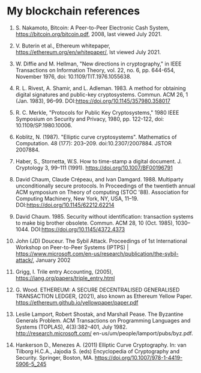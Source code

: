 # My blockchain references

1. S. Nakamoto, Bitcoin: A Peer-to-Peer Electronic Cash System, https://bitcoin.org/bitcoin.pdf, 2008, last viewed July 2021.

2. V. Buterin et al., Ethereum whitepaper, https://ethereum.org/en/whitepaper/, lst viewed July 2021.

3. W. Diffie and M. Hellman, "New directions in cryptography," in IEEE Transactions on Information Theory, vol. 22, no. 6, pp. 644-654, November 1976, doi: 10.1109/TIT.1976.1055638.

4. R. L. Rivest, A. Shamir, and L. Adleman. 1983. A method for obtaining digital signatures and public-key cryptosystems. Commun. ACM 26, 1 (Jan. 1983), 96–99. DOI:https://doi.org/10.1145/357980.358017

5. R. C. Merkle, "Protocols for Public Key Cryptosystems," 1980 IEEE Symposium on Security and Privacy, 1980, pp. 122-122, doi: 10.1109/SP.1980.10006.

6. Koblitz, N. (1987). "Elliptic curve cryptosystems". Mathematics of Computation. 48 (177): 203–209. doi:10.2307/2007884. JSTOR 2007884.

7. Haber, S., Stornetta, W.S. How to time-stamp a digital document. J. Cryptology 3, 99–111 (1991). https://doi.org/10.1007/BF00196791

8. David Chaum, Claude Crépeau, and Ivan Damgard. 1988. Multiparty unconditionally secure protocols. In Proceedings of the twentieth annual ACM symposium on Theory of computing (STOC '88). Association for Computing Machinery, New York, NY, USA, 11–19. DOI:https://doi.org/10.1145/62212.62214

9. David Chaum. 1985. Security without identification: transaction systems to make big brother obsolete. Commun. ACM 28, 10 (Oct. 1985), 1030–1044. DOI:https://doi.org/10.1145/4372.4373

10. John (JD) Douceur. The Sybil Attack. Proceedings of 1st International Workshop on Peer-to-Peer Systems (IPTPS) | https://www.microsoft.com/en-us/research/publication/the-sybil-attack/, January 2002

11. Grigg, I. Trile entry Accounting, (2005), https://iang.org/papers/triple_entry.html

12. G. Wood. ETHEREUM: A SECURE DECENTRALISED GENERALISED TRANSACTION LEDGER, (2021), also known as Ethereum Yellow Paper. https://ethereum.github.io/yellowpaper/paper.pdf

13. Leslie Lamport, Robert Shostak, and Marshall Pease. The Byzantine Generals Problem. ACM Transactions on Programming Languages and Systems
(TOPLAS), 4(3):382–401, July 1982. http://research.microsoft.com/
en-us/um/people/lamport/pubs/byz.pdf.

13. Hankerson D., Menezes A. (2011) Elliptic Curve Cryptography. In: van Tilborg H.C.A., Jajodia S. (eds) Encyclopedia of Cryptography and Security. Springer, Boston, MA. https://doi.org/10.1007/978-1-4419-5906-5_245
